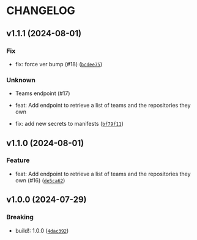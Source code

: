 # CHANGELOG

## v1.1.1 (2024-08-01)

### Fix

* fix: force ver bump (#18) ([`bcdee75`](https://github.com/liatrio/liatrio-dora-api/commit/bcdee75157672ed7d8090b9f8668bc548be9b38b))

### Unknown

* Teams endpoint (#17)

* feat: Add endpoint to retrieve a list of teams and the repositories they own

* fix: add new secrets to manifests ([`bf79f11`](https://github.com/liatrio/liatrio-dora-api/commit/bf79f11c265298de577d1901ff2ad9c293187bd5))

## v1.1.0 (2024-08-01)

### Feature

* feat: Add endpoint to retrieve a list of teams and the repositories they own (#16) ([`de5ca62`](https://github.com/liatrio/liatrio-dora-api/commit/de5ca62c0a24ad206b07ef29d03327c8bc88b0be))

## v1.0.0 (2024-07-29)

### Breaking

* build!: 1.0.0 ([`4dac392`](https://github.com/liatrio/liatrio-dora-api/commit/4dac3926d90eeea76d1efbb7564319cf17c63e9c))
